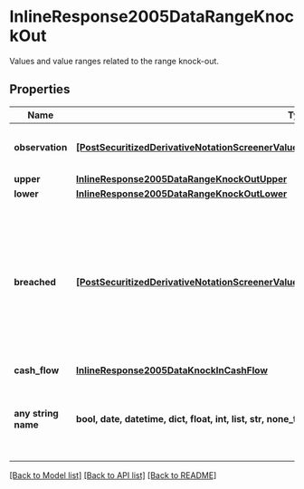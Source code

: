 # InlineResponse2005DataRangeKnockOut

Values and value ranges related to the range knock-out.

## Properties
Name | Type | Description | Notes
------------ | ------------- | ------------- | -------------
**observation** | [**[PostSecuritizedDerivativeNotationScreenerValueRangesGetDataRangeKnockOutObservationItems]**](PostSecuritizedDerivativeNotationScreenerValueRangesGetDataRangeKnockOutObservationItems.md) | Values of the barrier observation modality. | [optional] 
**upper** | [**InlineResponse2005DataRangeKnockOutUpper**](InlineResponse2005DataRangeKnockOutUpper.md) |  | [optional] 
**lower** | [**InlineResponse2005DataRangeKnockOutLower**](InlineResponse2005DataRangeKnockOutLower.md) |  | [optional] 
**breached** | [**[PostSecuritizedDerivativeNotationScreenerValueRangesGetDataRangeKnockOutBreachedItems]**](PostSecuritizedDerivativeNotationScreenerValueRangesGetDataRangeKnockOutBreachedItems.md) | Indicates whether securitized derivatives with a breached and with a non-breached range knock-out barrier are among the results. | [optional] 
**cash_flow** | [**InlineResponse2005DataKnockInCashFlow**](InlineResponse2005DataKnockInCashFlow.md) |  | [optional] 
**any string name** | **bool, date, datetime, dict, float, int, list, str, none_type** | any string name can be used but the value must be the correct type | [optional]

[[Back to Model list]](../README.md#documentation-for-models) [[Back to API list]](../README.md#documentation-for-api-endpoints) [[Back to README]](../README.md)


